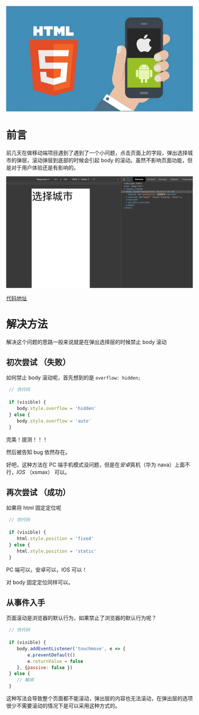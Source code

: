 <div align="center">
    <img src="./m.jpeg" width="800"  />
</div>

# 前言

前几天在做移动端项目遇到了遇到了一个小问题，点击页面上的字段，弹出选择城市的弹层，滚动弹层到底部的时候会引起 body 的滚动。虽然不影响页面功能，但是对于用户体验还是有影响的。

<div align="center">
    <img src="./scroll.gif" width="800"  />
</div>

[代码地址](./index.html)


# 解决方法

解决这个问题的思路一般来说就是在弹出选择层的时候禁止 body 滚动

## 初次尝试 （失败）

如何禁止 body 滚动呢，首先想到的是 <code>overflow: hidden;</code>

```js
 // 伪代码

 if (visible) {
    body.style.overflow = 'hidden'
 } else {
    body.style.overflow = 'auto'
 }
```
完美！提测！！！

然后被告知 bug 依然存在。

好吧，这种方法在 PC 端手机模式没问题，但是在<em>安卓</em>真机（华为 nava）上面不行，<em>IOS</em> （xsmax） 可以。



## 再次尝试 （成功）

如果将 html 固定定位呢


```js
 // 伪代码

 if (visible) {
    html.style.position = 'fixed'
 } else {
    html.style.position = 'static'
 }
```

PC 端可以，安卓可以，IOS 可以！

对 body 固定定位同样可以。


## 从事件入手 

页面滚动是浏览器的默认行为，如果禁止了浏览器的默认行为呢？

```js
 // 伪代码

 if (visible) {
    body.addEventListener('touchmove', e => {
        e.preventDefault()
        e.returnValue = false
    }, {passive: false })
 } else {
    // 解绑
 }
```

这种写法会导致整个页面都不能滚动，弹出层的内容也无法滚动，在弹出层的选项很少不需要滚动的情况下是可以采用这种方式的。



